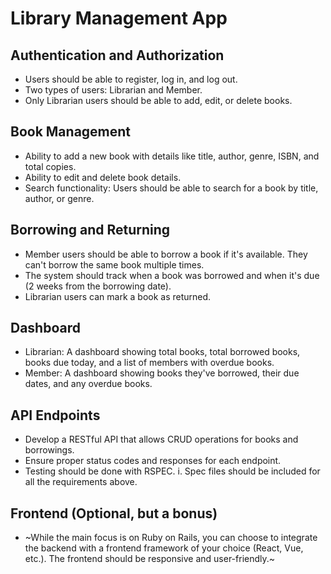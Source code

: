 # Library Management App

## Authentication and Authorization

- Users should be able to register, log in, and log out.
- Two types of users: Librarian and Member.
- Only Librarian users should be able to add, edit, or delete books.

## Book Management

- Ability to add a new book with details like title, author, genre, ISBN, and
  total copies.
- Ability to edit and delete book details.
- Search functionality: Users should be able to search for a book by title,
  author, or genre.

## Borrowing and Returning

- Member users should be able to borrow a book if it's available. They can't
  borrow the same book multiple times.
- The system should track when a book was borrowed and when it's due (2 weeks
  from the borrowing date).
- Librarian users can mark a book as returned.

## Dashboard

- Librarian: A dashboard showing total books, total borrowed books, books due
  today, and a list of members with overdue books.
- Member: A dashboard showing books they've borrowed, their due dates, and any
  overdue books.

## API Endpoints

- Develop a RESTful API that allows CRUD operations for books and borrowings.
- Ensure proper status codes and responses for each endpoint.
- Testing should be done with RSPEC. i. Spec files should be included for all
  the requirements above.

## Frontend (Optional, but a bonus)

- ~While the main focus is on Ruby on Rails, you can choose to integrate the
  backend with a frontend framework of your choice (React, Vue, etc.). The
  frontend should be responsive and user-friendly.~
